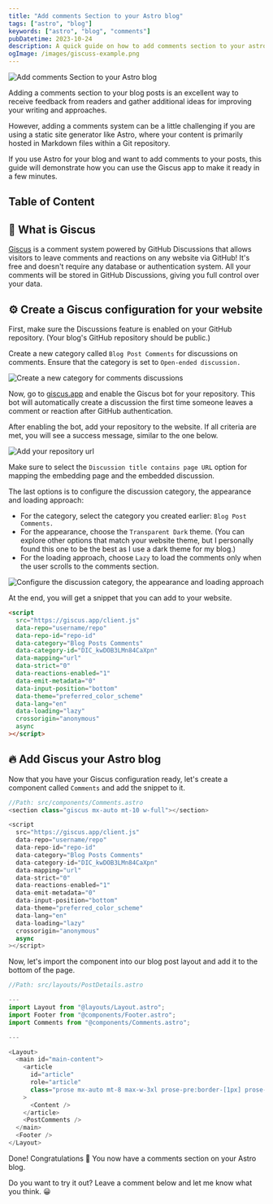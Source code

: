 ```yaml
---
title: "Add comments Section to your Astro blog"
tags: ["astro", "blog"]
keywords: ["astro", "blog", "comments"]
pubDatetime: 2023-10-24
description: A quick guide on how to add comments section to your astro blog
ogImage: /images/giscuss-example.png
---
```


![Add comments Section to your Astro blog](../../assets/giscuss-example.png)

Adding a comments section to your blog posts is an excellent way to receive feedback from readers and gather additional ideas for improving your writing and approaches.

However, adding a comments system can be a little challenging if you are using a static site generator like Astro, where your content is primarily hosted in Markdown files within a Git repository.

If you use Astro for your blog and want to add comments to your posts, this guide will demonstrate how you can use the Giscus app to make it ready in a few minutes.

## Table of Content

## 👀 What is Giscus

[Giscus](https://giscus.app/) is a comment system powered by GitHub Discussions that allows visitors to leave comments and reactions on any website via GitHub! It's free and doesn't require any database or authentication system. All your comments will be stored in GitHub Discussions, giving you full control over your data.

## ⚙️ Create a Giscus configuration for your website

First, make sure the Discussions feature is enabled on your GitHub repository. (Your blog's GitHub repository should be public.)

Create a new category called `Blog Post Comments` for discussions on comments. Ensure that the category is set to `Open-ended discussion.`

![Create a new category for comments discussions](../../assets/new-discussion-category.png)

Now, go to [giscus.app](https://giscus.app/) and enable the Giscus bot for your repository. This bot will automatically create a discussion the first time someone leaves a comment or reaction after GitHub authentication.

After enabling the bot, add your repository to the website. If all criteria are met, you will see a success message, similar to the one below.

![Add your repository url](../../assets/giscuss-step-1.png)

Make sure to select the `Discussion title contains page URL` option for mapping the embedding page and the embedded discussion.

The last options is to configure the discussion category, the appearance and loading approach:

- For the category, select the category you created earlier: `Blog Post Comments.`
- For the appearance, choose the `Transparent Dark` theme. (You can explore other options that match your website theme, but I personally found this one to be the best as I use a dark theme for my blog.)
- For the loading approach, choose `Lazy` to load the comments only when the user scrolls to the comments section.

![Configure the discussion category, the appearance and loading approach](../../assets/giscuss-step-2.png)

At the end, you will get a snippet that you can add to your website.

```html
<script
  src="https://giscus.app/client.js"
  data-repo="username/repo"
  data-repo-id="repo-id"
  data-category="Blog Posts Comments"
  data-category-id="DIC_kwDOB3LMn84CaXpn"
  data-mapping="url"
  data-strict="0"
  data-reactions-enabled="1"
  data-emit-metadata="0"
  data-input-position="bottom"
  data-theme="preferred_color_scheme"
  data-lang="en"
  data-loading="lazy"
  crossorigin="anonymous"
  async
></script>
```

## 🔥 Add Giscus your Astro blog

Now that you have your Giscus configuration ready, let's create a component called `Comments` and add the snippet to it.

```js
//Path: src/components/Comments.astro
<section class="giscus mx-auto mt-10 w-full"></section>

<script
  src="https://giscus.app/client.js"
  data-repo="username/repo"
  data-repo-id="repo-id"
  data-category="Blog Posts Comments"
  data-category-id="DIC_kwDOB3LMn84CaXpn"
  data-mapping="url"
  data-strict="0"
  data-reactions-enabled="1"
  data-emit-metadata="0"
  data-input-position="bottom"
  data-theme="preferred_color_scheme"
  data-lang="en"
  data-loading="lazy"
  crossorigin="anonymous"
  async
></script>
```

Now, let's import the component into our blog post layout and add it to the bottom of the page.

```js
//Path: src/layouts/PostDetails.astro

---
import Layout from "@layouts/Layout.astro";
import Footer from "@components/Footer.astro";
import Comments from "@components/Comments.astro";

---

<Layout>
  <main id="main-content">
    <article
      id="article"
      role="article"
      class="prose mx-auto mt-8 max-w-3xl prose-pre:border-[1px] prose-pre:border-skin-line prose-pre:border-solid"
    >
      <Content />
    </article>
    <PostComments />
  </main>
  <Footer />
</Layout>
```

Done! Congratulations 🚀 You now have a comments section on your Astro blog.

Do you want to try it out? Leave a comment below and let me know what you think. 😀
